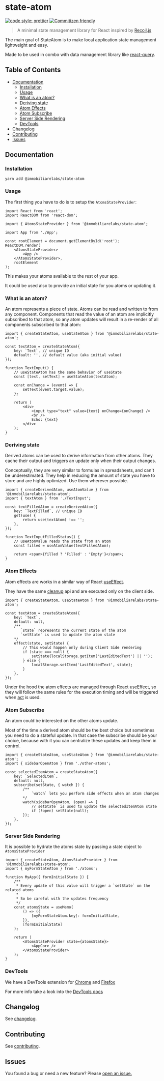 # state-atom

[![code style: prettier](https://img.shields.io/badge/code_style-prettier-ff69b4.svg?style=flat-square)](https://github.com/prettier/prettier)
[![Commitizen friendly](https://img.shields.io/badge/commitizen-friendly-brightgreen.svg?style=flat-square)](http://commitizen.github.io/cz-cli/)

> A minimal state management library for React inspired by [Recoil.js](https://recoiljs.org/)

The main goal of StateAtom is to make local application state management lightweight and easy.

Made to be used in combo with data management library like [react-query](https://react-query-v2.tanstack.com/docs/overview).

## Table of Contents

-   [Documentation](#documentation)
    -   [Installation](#installation)
    -   [Usage](#usage)
    -   [What is an atom?](#what-is-an-atom)
    -   [Deriving state](#deriving-state)
    -   [Atom Effects](#atom-effects)
    -   [Atom Subscribe](#atom-subscribe)
    -   [Server Side Rendering](#server-side-rendering)
    -   [DevTools](#devtools)
-   [Changelog](#changelog)
-   [Contributing](#contributing)
-   [Issues](#issues)

## Documentation

### Installation

```
yarn add @immobiliarelabs/state-atom
```

### Usage

The first thing you have to do is to setup the `AtomsStateProvider`:

```tsx
import React from 'react';
import ReactDOM from 'react-dom';

import { AtomsStateProvider } from '@immobiliarelabs/state-atom';

import App from './App';

const rootElement = document.getElementById('root');
ReactDOM.render(
    <AtomsStateProvider>
        <App />
    </AtomsStateProvider>,
    rootElement
);
```

This makes your atoms available to the rest of your app.

It could be used also to provide an initial state for you atoms or updating it.

### What is an atom?

An atom represents a piece of state. Atoms can be read and written to from any component. Components that read the value of an atom are implicitly subscribed to that atom, so any atom updates will result in a re-render of all components subscribed to that atom:

```tsx
import { createStateAtom, useStateAtom } from '@immobiliarelabs/state-atom';

const textAtom = createStateAtom({
    key: `Text`, // unique ID
    default: '', // default value (aka initial value)
});

function TextInput() {
    // useStateAtom has the same behavior of useState
    const [text, setText] = useStateAtom(textAtom);

    const onChange = (event) => {
        setText(event.target.value);
    };

    return (
        <div>
            <input type="text" value={text} onChange={onChange} />
            <br />
            Echo: {text}
        </div>
    );
}
```

### Deriving state

Derived atoms can be used to derive information from other atoms. They cache their output and triggers an update only when their output changes.

Conceptually, they are very similar to formulas in spreadsheets, and can't be underestimated. They help in reducing the amount of state you have to store and are highly optimized. Use them wherever possible.

```tsx
import { createDerivedAtom, useAtomValue } from '@immobiliarelabs/state-atom';
import { textAtom } from './TextInput';

const textFilledAtom = createDerivedAtom({
    key: `TextFilled`, // unique ID
    get(use) {
        return use(textAtom) !== '';
    },
});

function TextInputFilledStatus() {
    // useAtomValue reads the state from an atom
    const filled = useAtomValue(textFilledAtom);

    return <span>{filled ? 'Filled' : 'Empty'}</span>;
}
```

### Atom Effects

Atom effects are works in a similar way of React [useEffect](https://reactjs.org/docs/hooks-effect.html).

They have the same [cleanup](https://reactjs.org/docs/hooks-effect.html#effects-with-cleanup) api and are executed only on the client side.

```tsx
import { createStateAtom, useStateAtom } from '@immobiliarelabs/state-atom';

const textAtom = createStateAtom({
    key: `Text`,
    default: null,
    /**
       `state` represents the current state of the atom
       `setState` is used to update the atom state
    */
    effect(state, setState) {
        // This would happen only during Client Side rendering
        if (state === null) {
            setState(localStorage.getItem('LastEditedText') || '');
        } else {
            localStorage.setItem('LastEditedText', state);
        }
    },
});
```

Under the hood the atom effects are managed through React useEffect, so they will follow the same rules for the execution timing and will be triggered when [act](https://reactjs.org/docs/testing-recipes.html#act) is used.

### Atom Subscribe

An atom could be interested on the other atoms update.

Most of the time a derived atom should be the best choice but sometimes you need to do a stateful update.
In that case the subscribe should be your choice, because with it you can centralize these updates and keep them in control.

```tsx
import { createStateAtom, useStateAtom } from '@immobiliarelabs/state-atom';
import { sidebarOpenAtom } from './other-atoms';

const selectedItemAtom = createStateAtom({
    key: `SelectedItem`,
    default: null,
    subscribe(setState, { watch }) {
        /**
            `watch` lets you perform side effects when an atom changes
        */
        watch(sidebarOpenAtom, (open) => {
            // setState` is used to update the selectedItemAtom state
            if (!open) setState(null);
        });
    },
});
```

### Server Side Rendering

It is possible to hydrate the atoms state by passing a state object to `AtomsStateProvider`

```tsx
import { createStateAtom, AtomsStateProvider } from '@immobiliarelabs/state-atom';
import { myFormStateAtom } from './atoms';

function MyApp({ formInitialState }) {
    /**
     * Every update of this value will trigger a `setState` on the related atoms
     *
     * So be careful with the updates frequency
     */
    const atomsState = useMemo(
        () => ({
            [myFormStateAtom.key]: formInitialState,
        }),
        [formInitialState]
    );

    return (
        <AtomsStateProvider state={atomsState}>
            <AppCore />
        </AtomsStateProvider>
    );
}
```

### DevTools

We have a DevTools extension for [Chrome](https://chrome.google.com/webstore/detail/state-atom-devtools/mhdnjcangakajcinldiniomklbmmjcka) and [Firefox](https://addons.mozilla.org/it/firefox/addon/state-atom-devtools/)

For more info take a look into the [DevTools docs](./devtools/README.md)

## Changelog

See [changelog](./CHANGELOG.md).

## Contributing

See [contributing](./CONTRIBUTING.md).

## Issues

You found a bug or need a new feature? Please <a href="https://github.com/immobiliare/state-atom/issues/new" target="_blank">open an issue.</a>
